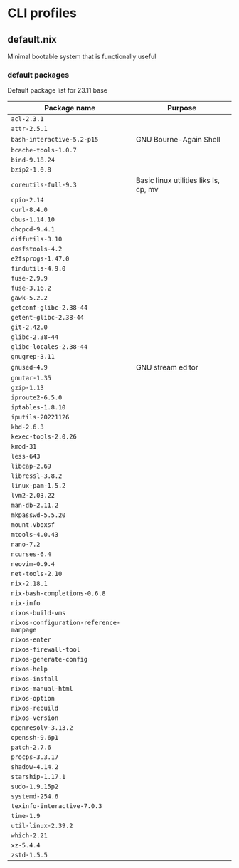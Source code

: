 # CLI profiles

## default.nix
Minimal bootable system that is functionally useful

### default packages
Default package list for 23.11 base

| Package name                 | Purpose                                        |
| ---------------------------- | ---------------------------------------------- |
| `acl-2.3.1`                  |                                   |
| `attr-2.5.1`                 |                                   |
| `bash-interactive-5.2-p15`   | GNU Bourne-Again Shell                         |
| `bcache-tools-1.0.7`         |                                   |
| `bind-9.18.24`               |                                   |
| `bzip2-1.0.8`                |                                   |
| `coreutils-full-9.3`         | Basic linux utilities liks ls, cp, mv          |
| `cpio-2.14`                  |                                   |
| `curl-8.4.0`                 |                                   |
| `dbus-1.14.10`               |                                   |
| `dhcpcd-9.4.1`               |                                   |
| `diffutils-3.10`             |                                   |
| `dosfstools-4.2`             |                                   |
| `e2fsprogs-1.47.0`           |                                   |
| `findutils-4.9.0`            |                                   |
| `fuse-2.9.9`                 |                                   |
| `fuse-3.16.2`                |                                   |
| `gawk-5.2.2`                 |                                   |
| `getconf-glibc-2.38-44`      |                                   |
| `getent-glibc-2.38-44`       |                                   |
| `git-2.42.0`                 |                                   |
| `glibc-2.38-44`              |                                   |
| `glibc-locales-2.38-44`      |                                   |
| `gnugrep-3.11`               |                                   |
| `gnused-4.9`                 | GNU stream editor                                |
| `gnutar-1.35`                |                                   |
| `gzip-1.13`                  |                                   |
| `iproute2-6.5.0`             |                                   |
| `iptables-1.8.10`            |                                   |
| `iputils-20221126`           |                                   |
| `kbd-2.6.3`                  |                                   |
| `kexec-tools-2.0.26`         |                                   |
| `kmod-31`                    |                                   |
| `less-643`                   |                                   |
| `libcap-2.69`                |                                   |
| `libressl-3.8.2`             |                                   |
| `linux-pam-1.5.2`            |                                   |
| `lvm2-2.03.22`               |                                   |
| `man-db-2.11.2`              |                                   |
| `mkpasswd-5.5.20`            |                                   |
| `mount.vboxsf`               |                                   |
| `mtools-4.0.43`              |                                   |
| `nano-7.2`                   |                                   |
| `ncurses-6.4`                |                                   |
| `neovim-0.9.4`               |                                   |
| `net-tools-2.10`             |                                   |
| `nix-2.18.1`                 |                                   |
| `nix-bash-completions-0.6.8` |                                   |
| `nix-info`                   |                                   |
| `nixos-build-vms`            |                                   |
| `nixos-configuration-reference-manpage`   |                                   |
| `nixos-enter`                |                                   |
| `nixos-firewall-tool`        |                                   |
| `nixos-generate-config`      |                                   |
| `nixos-help`                 |                                   |
| `nixos-install`              |                                   |
| `nixos-manual-html`          |                                   |
| `nixos-option`               |                                   |
| `nixos-rebuild`              |                                   |
| `nixos-version`              |                                   |
| `openresolv-3.13.2`          |                                   |
| `openssh-9.6p1`              |                                   |
| `patch-2.7.6`                |                                   |
| `procps-3.3.17`              |                                   |
| `shadow-4.14.2`              |                                   |
| `starship-1.17.1`            |                                   |
| `sudo-1.9.15p2`              |                                   |
| `systemd-254.6`              |                                   |
| `texinfo-interactive-7.0.3`  |                                   |
| `time-1.9`                   |                                   |
| `util-linux-2.39.2`          |                                   |
| `which-2.21`                 |                                   |
| `xz-5.4.4`                   |                                   |
| `zstd-1.5.5`                 |                                   |

<!-- 
vim: ts=2:sw=2:sts=2
-->
